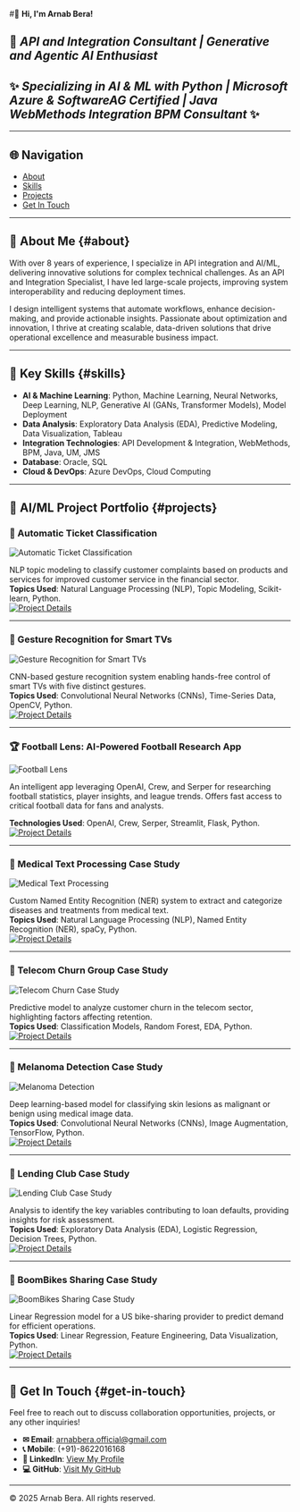 #👋 **Hi, I'm Arnab Bera!**
## 🎯 ***API and Integration Consultant | Generative and Agentic AI Enthusiast***
## ✨ ***Specializing in AI & ML with Python | Microsoft Azure & SoftwareAG Certified | Java WebMethods Integration BPM Consultant*** ✨

---

## 🌐 Navigation
- [About](#about)
- [Skills](#skills)
- [Projects](#projects)
- [Get In Touch](#get-in-touch)

---

## 🚀 About Me {#about}

With over 8 years of experience, I specialize in API integration and AI/ML, delivering innovative solutions for complex technical challenges. As an API and Integration Specialist, I have led large-scale projects, improving system interoperability and reducing deployment times.

I design intelligent systems that automate workflows, enhance decision-making, and provide actionable insights. Passionate about optimization and innovation, I thrive at creating scalable, data-driven solutions that drive operational excellence and measurable business impact.

---

## 🔧 Key Skills {#skills}

- **AI & Machine Learning**: Python, Machine Learning, Neural Networks, Deep Learning, NLP, Generative AI (GANs, Transformer Models), Model Deployment
- **Data Analysis**: Exploratory Data Analysis (EDA), Predictive Modeling, Data Visualization, Tableau
- **Integration Technologies**: API Development & Integration, WebMethods, BPM, Java, UM, JMS
- **Database**: Oracle, SQL
- **Cloud & DevOps**: Azure DevOps, Cloud Computing

---

## 🔄 AI/ML Project Portfolio {#projects}

### 🔹 Automatic Ticket Classification

![Automatic Ticket Classification](assets/img/automatic_ticket_classification.webp)

NLP topic modeling to classify customer complaints based on products and services for improved customer service in the financial sector.  
**Topics Used**: Natural Language Processing (NLP), Topic Modeling, Scikit-learn, Python.  
[![Project Details](https://img.shields.io/badge/Click_for_Project_Details-blue?style=for-the-badge&logo=GitHub&labelColor=grey)](https://github.com/arnabberawork/Automatic-Ticket-Classification)

---

### 🔹 Gesture Recognition for Smart TVs

![Gesture Recognition for Smart TVs](assets/img/gesture_recognition.jpg)

CNN-based gesture recognition system enabling hands-free control of smart TVs with five distinct gestures.  
**Topics Used**: Convolutional Neural Networks (CNNs), Time-Series Data, OpenCV, Python.  
[![Project Details](https://img.shields.io/badge/Click_for_Project_Details-blue?style=for-the-badge&logo=GitHub&labelColor=grey)](https://github.com/arnabberawork/Gesture-Recognition-Project)

---

### 🏆 Football Lens: AI-Powered Football Research App

![Football Lens](assets/img/football_lens.webp)

An intelligent app leveraging OpenAI, Crew, and Serper for researching football statistics, player insights, and league trends. Offers fast access to critical football data for fans and analysts.

**Technologies Used**: OpenAI, Crew, Serper, Streamlit, Flask, Python.  
[![Project Details](https://img.shields.io/badge/Click_for_Project_Details-blue?style=for-the-badge&logo=GitHub&labelColor=grey)](https://github.com/arnabberawork/Football-Lens-Research-App)

---

### 🔹 Medical Text Processing Case Study

![Medical Text Processing](assets/img/medical_text.jpg)

Custom Named Entity Recognition (NER) system to extract and categorize diseases and treatments from medical text.  
**Topics Used**: Natural Language Processing (NLP), Named Entity Recognition (NER), spaCy, Python.  
[![Project Details](https://img.shields.io/badge/Click_for_Project_Details-blue?style=for-the-badge&logo=GitHub&labelColor=grey)](https://github.com/arnabberawork/Syntactic-Processing-Assignment)

---

### 🔹 Telecom Churn Group Case Study

![Telecom Churn Case Study](assets/img/telecom_churn.webp)

Predictive model to analyze customer churn in the telecom sector, highlighting factors affecting retention.  
**Topics Used**: Classification Models, Random Forest, EDA, Python.  
[![Project Details](https://img.shields.io/badge/Click_for_Project_Details-blue?style=for-the-badge&logo=GitHub&labelColor=grey)](https://github.com/arnabberawork/Telecom-Churn-Group-Case-Study)

---

### 🔹 Melanoma Detection Case Study

![Melanoma Detection](assets/img/melanoma_detection.webp)

Deep learning-based model for classifying skin lesions as malignant or benign using medical image data.  
**Topics Used**: Convolutional Neural Networks (CNNs), Image Augmentation, TensorFlow, Python.  
[![Project Details](https://img.shields.io/badge/Click_for_Project_Details-blue?style=for-the-badge&logo=GitHub&labelColor=grey)](https://github.com/arnabberawork/Melanoma-Detection-Assignment)

---

### 🔹 Lending Club Case Study

![Lending Club Case Study](assets/img/Lending_Club_Case_Study.webp)

Analysis to identify the key variables contributing to loan defaults, providing insights for risk assessment.  
**Topics Used**: Exploratory Data Analysis (EDA), Logistic Regression, Decision Trees, Python.  
[![Project Details](https://img.shields.io/badge/Click_for_Project_Details-blue?style=for-the-badge&logo=GitHub&labelColor=grey)](https://github.com/arnabberawork/LendingClubCaseStudy)

---

### 🔹 BoomBikes Sharing Case Study

![BoomBikes Sharing Case Study](assets/img/boom_bikes.webp)

Linear Regression model for a US bike-sharing provider to predict demand for efficient operations.  
**Topics Used**: Linear Regression, Feature Engineering, Data Visualization, Python.  
[![Project Details](https://img.shields.io/badge/Click_for_Project_Details-blue?style=for-the-badge&logo=GitHub&labelColor=grey)](https://github.com/arnabberawork/BoomBikesSharingCaseStudy)

---

## 📢 Get In Touch {#get-in-touch}

Feel free to reach out to discuss collaboration opportunities, projects, or any other inquiries!

- **✉ Email**: [arnabbera.official@gmail.com](mailto:arnabbera.official@gmail.com)  
- **📞 Mobile**: (+91)-8622016168  
- **👤 LinkedIn**: [View My Profile](https://www.linkedin.com/in/arnabberawork)  
- **💻 GitHub**: [Visit My GitHub](https://github.com/arnabberawork)

---

&copy; 2025 Arnab Bera. All rights reserved.
